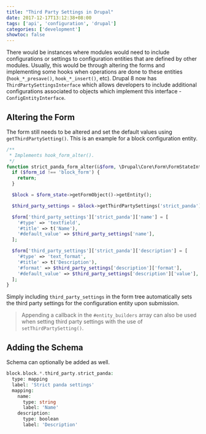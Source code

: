 ```yaml
---
title: "Third Party Settings in Drupal"
date: 2017-12-17T13:12:38+08:00
tags: ['api', 'configuration', 'drupal']
categories: ['development']
showtoc: false
---
```


There would be instances where modules would need to include configurations or settings to configuration entities that are defined by other modules. Usually, this would be through altering the forms and implementing some hooks when operations are done to these entities (`hook_*_presave()`, `hook_*_insert()`, etc). Drupal 8 now has `ThirdPartySettingsInterface` which allows developers to include additional configurations associated to objects which implement this interface - `ConfigEntityInterface`.

## Altering the Form

The form still needs to be altered and set the default values using `getThirdPartySetting()`. This is an example for a block configuration entity.

```php
/**
 * Implements hook_form_alter().
 */
function strict_panda_form_alter(&$form, \Drupal\Core\Form\FormStateInterface $form_state, $form_id) {
  if ($form_id !== 'block_form') {
    return;
  }

  $block = $form_state->getFormObject()->getEntity();

  $third_party_settings = $block->getThirdPartySettings('strict_panda');

  $form['third_party_settings']['strict_panda']['name'] = [
    '#type' => 'textfield',
    '#title' => t('Name'),
    '#default_value' => $third_party_settings['name'],
  ];

  $form['third_party_settings']['strict_panda']['description'] = [
    '#type' => 'text_format',
    '#title' => t('Description'),
    '#format' => $third_party_settings['description']['format'],
    '#default_value' => $third_party_settings['description']['value'],
  ];
}
```

Simply including `third_party_settings` in the form tree automatically sets the third party settings for the configuration entity upon submission.

> Appending a callback in the `#entity_builders` array can also be used when setting third party settings with the use of `setThirdPartySetting()`.

## Adding the Schema

Schema can optionally be added as well.

```php
block.block.*.third_party.strict_panda:
  type: mapping
  label: 'Strict panda settings'
  mapping:
    name:
      type: string
      label: 'Name'
    description:
      type: boolean
      label: 'Description'
```
